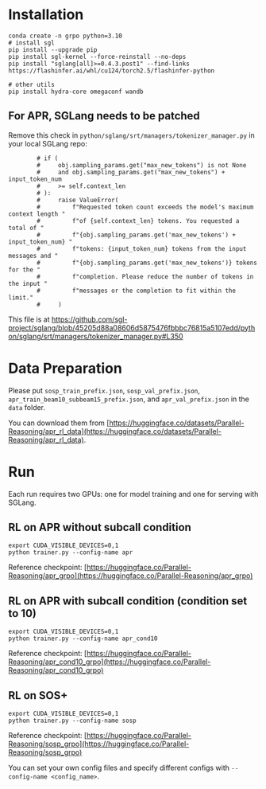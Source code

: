 # Installation
```
conda create -n grpo python=3.10
# install sgl
pip install --upgrade pip
pip install sgl-kernel --force-reinstall --no-deps
pip install "sglang[all]>=0.4.3.post1" --find-links https://flashinfer.ai/whl/cu124/torch2.5/flashinfer-python

# other utils
pip install hydra-core omegaconf wandb
```

## For APR, SGLang needs to be patched
Remove this check in `python/sglang/srt/managers/tokenizer_manager.py` in your local SGLang repo:
```
        # if (
        #     obj.sampling_params.get("max_new_tokens") is not None
        #     and obj.sampling_params.get("max_new_tokens") + input_token_num
        #     >= self.context_len
        # ):
        #     raise ValueError(
        #         f"Requested token count exceeds the model's maximum context length "
        #         f"of {self.context_len} tokens. You requested a total of "
        #         f"{obj.sampling_params.get('max_new_tokens') + input_token_num} "
        #         f"tokens: {input_token_num} tokens from the input messages and "
        #         f"{obj.sampling_params.get('max_new_tokens')} tokens for the "
        #         f"completion. Please reduce the number of tokens in the input "
        #         f"messages or the completion to fit within the limit."
        #     )
```

This file is at https://github.com/sgl-project/sglang/blob/45205d88a08606d5875476fbbbc76815a5107edd/python/sglang/srt/managers/tokenizer_manager.py#L350

# Data Preparation
Please put `sosp_train_prefix.json`, `sosp_val_prefix.json`, `apr_train_beam10_subbeam15_prefix.json`, and `apr_val_prefix.json` in the `data` folder.

You can download them from [https://huggingface.co/datasets/Parallel-Reasoning/apr_rl_data](https://huggingface.co/datasets/Parallel-Reasoning/apr_rl_data).

# Run
Each run requires two GPUs: one for model training and one for serving with SGLang.

## RL on APR without subcall condition
```
export CUDA_VISIBLE_DEVICES=0,1
python trainer.py --config-name apr
```

Reference checkpoint: [https://huggingface.co/Parallel-Reasoning/apr_grpo](https://huggingface.co/Parallel-Reasoning/apr_grpo)

## RL on APR with subcall condition (condition set to 10)
```
export CUDA_VISIBLE_DEVICES=0,1
python trainer.py --config-name apr_cond10
```

Reference checkpoint: [https://huggingface.co/Parallel-Reasoning/apr_cond10_grpo](https://huggingface.co/Parallel-Reasoning/apr_cond10_grpo)

## RL on SOS+
```
export CUDA_VISIBLE_DEVICES=0,1
python trainer.py --config-name sosp
```

Reference checkpoint: [https://huggingface.co/Parallel-Reasoning/sosp_grpo](https://huggingface.co/Parallel-Reasoning/sosp_grpo)

You can set your own config files and specify different configs with `--config-name <config_name>`.
